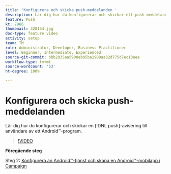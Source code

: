 ```yaml
---
title: 'Konfigurera och skicka push-meddelanden '
description: Lär dig hur du konfigurerar och skickar ett push-meddelande till Android™-appanvändare.
feature: Push
kt: 7966
thumbnail: 328154.jpg
doc-type: feature video
activity: setup
team: TM
role: Administrator, Developer, Business Practitioner
level: Beginner, Intermediate, Experienced
source-git-commit: bbb2935aa5900eb05ba1909aa32d775d7ec13eee
workflow-type: tm+mt
source-wordcount: '53'
ht-degree: 100%

---
```



# Konfigurera och skicka push-meddelanden

Lär dig hur du konfigurerar och skickar en [!DNL push]-avisering till användare av ett Android™-program.

>[!VIDEO](https://video.tv.adobe.com/v/328154?quality=12)

**Föregående steg**

Steg 2: [Konfigurera an Android™-tjänst och skapa en Android™-mobilapp i Campaign](/help/tutorial-get-started-with-push-notifications-for-android/configure-an-android-service-in-campaign.md)
